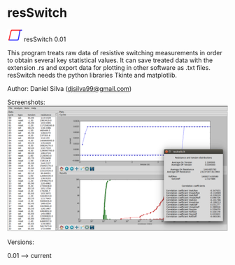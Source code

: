 # resSwitch 


<img src="https://github.com/danieljosesilva/resSwitch/blob/master/resSwitch.ico" height="30"> resSwitch 0.01

This program treats raw data of resistive switching measurements in order to obtain several key statistical values.
It can save treated data with the extension .rs and export data for plotting in other software as .txt files.
resSwitch needs the python libraries Tkinte and matplotlib.

Author: Daniel Silva (djsilva99@gmail.com)

Screenshots:
![resSwitch-screenshot](https://github.com/danieljosesilva/resSwitch/blob/master/resSwitchScreenshot.png)

Versions:

0.01 --> current
